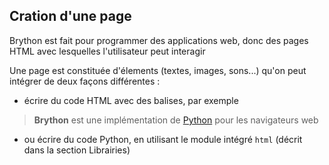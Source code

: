 Cration d'une page
------------------

Brython est fait pour programmer des applications web, donc des pages HTML avec lesquelles l'utilisateur peut interagir

Une page est constituée d'élements (textes, images, sons...) qu'on peut intégrer de deux façons différentes :

- écrire du code HTML avec des balises, par exemple

>    <html>
>    <body>
>    <b>Brython</b> est une implémentation de <a href="http://www.python.org">Python</a> 
>    pour les navigateurs web
>    </body>
>    </html>

- ou écrire du code Python, en utilisant le module intégré `html` (décrit dans la section Librairies)

>    <html>
>    <body>
>    <script type="text/python">
>    from html import A,B
>    doc <= B("Brython")+"est une implémentation de "
>    doc <= A("Python",href="http://www.python.org")+"pour les navigateurs web"
>    </script>
>    </body>
>    </html>


